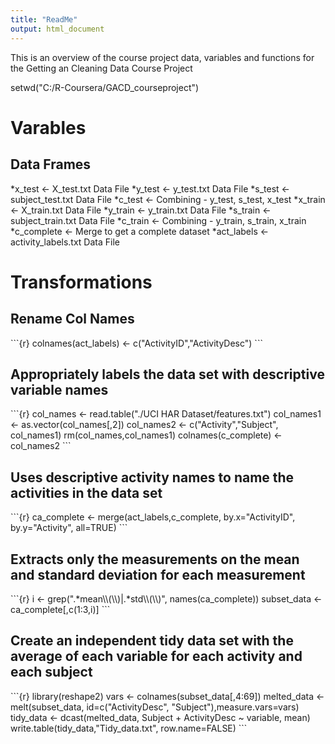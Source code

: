 ```yaml
---
title: "ReadMe"
output: html_document
---
```

This is an overview of the course project data, variables and functions for the Getting an Cleaning Data Course Project

setwd("C:/R-Coursera/GACD_courseproject")
<H1>Varables</H1>
<H2>Data Frames</H2>
*x_test <- X_test.txt Data File  
*y_test <- y_test.txt Data File  
*s_test <- subject_test.txt Data File  
*c_test <- Combining - y_test, s_test, x_test  
*x_train <- X_train.txt Data File  
*y_train <- y_train.txt Data File  
*s_train <- subject_train.txt Data File  
*c_train <- Combining - y_train, s_train, x_train   
*c_complete <- Merge to get a complete dataset  
*act_labels <- activity_labels.txt Data File  

<H1>Transformations</H1>
<H2>Rename Col Names</H2>
```{r}
colnames(act_labels) <- c("ActivityID","ActivityDesc")
```
<H2>Appropriately labels the data set with descriptive variable names</H2>
```{r}
col_names <- read.table("./UCI HAR Dataset/features.txt")
col_names1 <- as.vector(col_names[,2])
col_names2 <- c("Activity","Subject", col_names1)
rm(col_names,col_names1)
colnames(c_complete) <- col_names2
```
<H2>Uses descriptive activity names to name the activities in the data set</H2>
```{r}
ca_complete <- merge(act_labels,c_complete, by.x="ActivityID", by.y="Activity", all=TRUE)
```
<H2>Extracts only the measurements on the mean and standard deviation for each measurement</H2> 
```{r}
i <- grep(".*mean\\(\\)|.*std\\(\\)", names(ca_complete))
subset_data <- ca_complete[,c(1:3,i)]
```

<H2>Create an independent tidy data set with the average of each variable for each activity and each subject</H2>
```{r}
library(reshape2)
vars <- colnames(subset_data[,4:69])
melted_data <- melt(subset_data, id=c("ActivityDesc", "Subject"),measure.vars=vars)
tidy_data   <- dcast(melted_data, Subject + ActivityDesc ~ variable, mean)
write.table(tidy_data,"Tidy_data.txt", row.name=FALSE)
```
